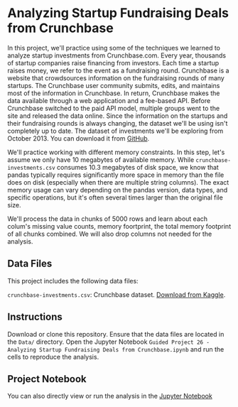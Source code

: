 # Analyzing Startup Fundraising Deals from Crunchbase

In this project, we'll practice using some of the techniques we learned to analyze startup investments from Crunchbase.com.
Every year, thousands of startup companies raise financing from investors. Each time a startup raises money, we refer to the event as a fundraising round. Crunchbase is a website that crowdsources information on the fundraising rounds of many startups. The Crunchbase user community submits, edits, and maintains most of the information in Crunchbase.
In return, Crunchbase makes the data available through a web application and a fee-based API. Before Crunchbase switched to the paid API model, multiple groups went to the site and released the data online. Since the information on the startups and their fundraising rounds is always changing, the dataset we'll be using isn't completely up to date.
The dataset of investments we'll be exploring from October 2013. You can download it from [GitHub](https://github.com/datahoarder/crunchbase-october-2013/blob/master/crunchbase-investments.csv).

We'll practice working with different memory constraints. In this step, let's assume we only have 10 megabytes of available memory. While `crunchbase-investments.csv` consumes 10.3 megabytes of disk space, we know that pandas typically requires significantly more space in memory than the file does on disk (especially when there are multiple string columns). The exact memory usage can vary depending on the pandas version, data types, and specific operations, but it's often several times larger than the original file size.

We'll process the data in chunks of 5000 rows and learn about each colum's missing value counts, memory foortprint, the total memory footprint of all chunks combined. We will also drop columns not needed for the analysis.

## Data Files

This project includes the following data files:

`crunchbase-investments.csv`: Crunchbase dataset. [Download from Kaggle](https://github.com/datahoarder/crunchbase-october-2013/blob/master/crunchbase-investments.csv). 

## Instructions

Download or clone this repository.
Ensure that the data files are located in the `Data/` directory.
Open the Jupyter Notebook `Guided Project 26 -Analyzing Startup Fundraising Deals from Crunchbase.ipynb` and run the cells to reproduce the analysis.

## Project Notebook

You can also directly view or run the analysis in the [Jupyter Notebook](https://github.com/timmueller0/data_projects_misc/blob/main/projects/guided_project_26_analyzing_startup_fundraising_deals_from_crunchbase/Guided%20Project%2026%20-Analyzing%20Startup%20Fundraising%20Deals%20from%20Crunchbase.ipynb)
